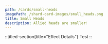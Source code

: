 ```yaml
---
path: /cards/small-heads
imagePath: /shard-card-images/small_heads.png
title: Small Heads
description: Allied heads are smaller!
---
```


::titled-section{title="Effect Details"}
Test
::